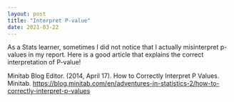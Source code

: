```yaml
---
layout: post
title: "Interpret P-value"
date: 2021-03-22
---
```


As a Stats learner, sometimes I did not notice that I actually misinterpret p-values in my report. Here is a good article that explains the correct interpretation of P-value!

Minitab Blog Editor. (2014, April 17). How to Correctly Interpret P Values. Minitab. https://blog.minitab.com/en/adventures-in-statistics-2/how-to-correctly-interpret-p-values
